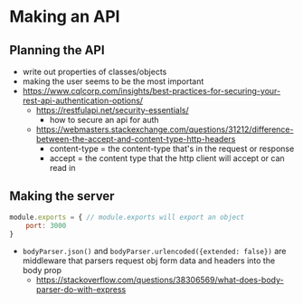 # Making an API
## Planning the API
- write out properties of classes/objects
- making the user seems to be the most important
- https://www.cqlcorp.com/insights/best-practices-for-securing-your-rest-api-authentication-options/
    - https://restfulapi.net/security-essentials/
        - how to secure an api for auth
    - https://webmasters.stackexchange.com/questions/31212/difference-between-the-accept-and-content-type-http-headers
        - content-type = the content-type that's in the request or response
        - accept = the content type that the http client will accept or can read in
## Making the server
```javascript
module.exports = { // module.exports will export an object
    port: 3000
}
```
- `bodyParser.json()` and `bodyParser.urlencoded({extended: false})` are middleware that parsers request obj form data and headers into the body prop
    - https://stackoverflow.com/questions/38306569/what-does-body-parser-do-with-express